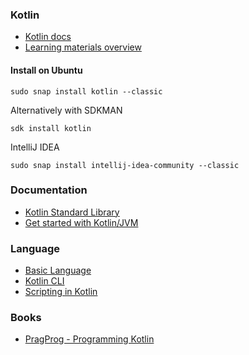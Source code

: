 ### Kotlin

* [Kotlin docs﻿](https://kotlinlang.org/docs/home.html)
* [Learning materials overview﻿](https://kotlinlang.org/docs/learning-materials-overview.html)

#### Install on Ubuntu

`sudo snap install kotlin --classic`

Alternatively with SDKMAN

`sdk install kotlin`

IntelliJ IDEA

`sudo snap install intellij-idea-community --classic`

### Documentation

* [Kotlin Standard Library](https://kotlinlang.org/api/latest/jvm/stdlib/)
* [Get started with Kotlin/JVM﻿](https://kotlinlang.org/docs/jvm-get-started.html)

### Language

* [Basic Language](./basics/basics.md)
* [Kotlin CLI](./cli/cli.md)
* [Scripting in Kotlin](./scripting/scripting.md)

### Books

* [PragProg - Programming Kotlin](https://pragprog.com/titles/vskotlin/programming-kotlin/)
